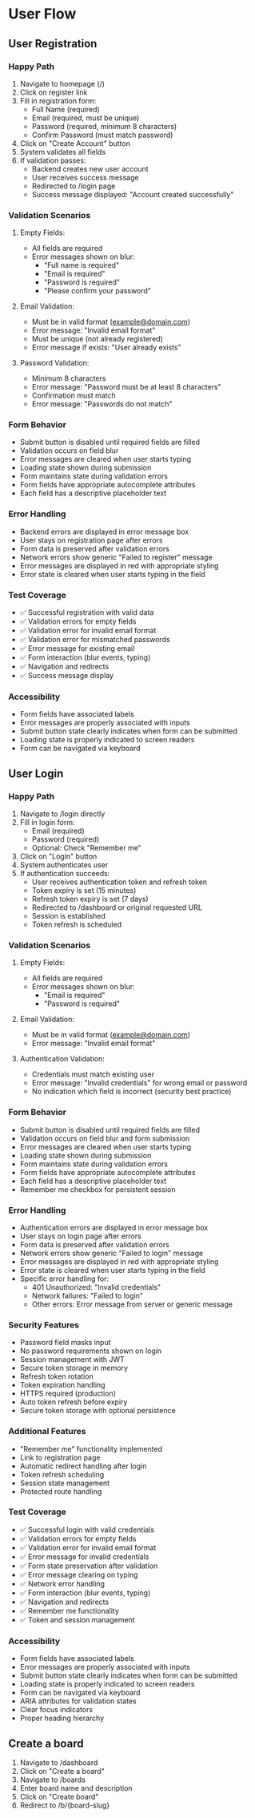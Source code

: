 # User Flow

## User Registration

### Happy Path
1. Navigate to homepage (/)
2. Click on register link
3. Fill in registration form:
   - Full Name (required)
   - Email (required, must be unique)
   - Password (required, minimum 8 characters)
   - Confirm Password (must match password)
4. Click on "Create Account" button
5. System validates all fields
6. If validation passes:
   - Backend creates new user account
   - User receives success message
   - Redirected to /login page
   - Success message displayed: "Account created successfully"

### Validation Scenarios
1. Empty Fields:
   - All fields are required
   - Error messages shown on blur:
     - "Full name is required"
     - "Email is required"
     - "Password is required"
     - "Please confirm your password"

2. Email Validation:
   - Must be in valid format (example@domain.com)
   - Error message: "Invalid email format"
   - Must be unique (not already registered)
   - Error message if exists: "User already exists"

3. Password Validation:
   - Minimum 8 characters
   - Error message: "Password must be at least 8 characters"
   - Confirmation must match
   - Error message: "Passwords do not match"

### Form Behavior
- Submit button is disabled until required fields are filled
- Validation occurs on field blur
- Error messages are cleared when user starts typing
- Loading state shown during submission
- Form maintains state during validation errors
- Form fields have appropriate autocomplete attributes
- Each field has a descriptive placeholder text

### Error Handling
- Backend errors are displayed in error message box
- User stays on registration page after errors
- Form data is preserved after validation errors
- Network errors show generic "Failed to register" message
- Error messages are displayed in red with appropriate styling
- Error state is cleared when user starts typing in the field

### Test Coverage
- ✅ Successful registration with valid data
- ✅ Validation errors for empty fields
- ✅ Validation error for invalid email format
- ✅ Validation error for mismatched passwords
- ✅ Error message for existing email
- ✅ Form interaction (blur events, typing)
- ✅ Navigation and redirects
- ✅ Success message display

### Accessibility
- Form fields have associated labels
- Error messages are properly associated with inputs
- Submit button state clearly indicates when form can be submitted
- Loading state is properly indicated to screen readers
- Form can be navigated via keyboard

## User Login

### Happy Path
1. Navigate to /login directly
2. Fill in login form:
   - Email (required)
   - Password (required)
   - Optional: Check "Remember me"
3. Click on "Login" button
4. System authenticates user
5. If authentication succeeds:
   - User receives authentication token and refresh token
   - Token expiry is set (15 minutes)
   - Refresh token expiry is set (7 days)
   - Redirected to /dashboard or original requested URL
   - Session is established
   - Token refresh is scheduled

### Validation Scenarios
1. Empty Fields:
   - All fields are required
   - Error messages shown on blur:
     - "Email is required"
     - "Password is required"

2. Email Validation:
   - Must be in valid format (example@domain.com)
   - Error message: "Invalid email format"

3. Authentication Validation:
   - Credentials must match existing user
   - Error message: "Invalid credentials" for wrong email or password
   - No indication which field is incorrect (security best practice)

### Form Behavior
- Submit button is disabled until required fields are filled
- Validation occurs on field blur and form submission
- Error messages are cleared when user starts typing
- Loading state shown during submission
- Form maintains state during validation errors
- Form fields have appropriate autocomplete attributes
- Each field has a descriptive placeholder text
- Remember me checkbox for persistent session

### Error Handling
- Authentication errors are displayed in error message box
- User stays on login page after errors
- Form data is preserved after validation errors
- Network errors show generic "Failed to login" message
- Error messages are displayed in red with appropriate styling
- Error state is cleared when user starts typing in the field
- Specific error handling for:
  - 401 Unauthorized: "Invalid credentials"
  - Network failures: "Failed to login"
  - Other errors: Error message from server or generic message

### Security Features
- Password field masks input
- No password requirements shown on login
- Session management with JWT
- Secure token storage in memory
- Refresh token rotation
- Token expiration handling
- HTTPS required (production)
- Auto token refresh before expiry
- Secure token storage with optional persistence

### Additional Features
- "Remember me" functionality implemented
- Link to registration page
- Automatic redirect handling after login
- Token refresh scheduling
- Session state management
- Protected route handling

### Test Coverage
- ✅ Successful login with valid credentials
- ✅ Validation errors for empty fields
- ✅ Validation error for invalid email format
- ✅ Error message for invalid credentials
- ✅ Form state preservation after validation
- ✅ Error message clearing on typing
- ✅ Network error handling
- ✅ Form interaction (blur events, typing)
- ✅ Navigation and redirects
- ✅ Remember me functionality
- ✅ Token and session management

### Accessibility
- Form fields have associated labels
- Error messages are properly associated with inputs
- Submit button state clearly indicates when form can be submitted
- Loading state is properly indicated to screen readers
- Form can be navigated via keyboard
- ARIA attributes for validation states
- Clear focus indicators
- Proper heading hierarchy

## Create a board

1. Navigate to /dashboard
2. Click on "Create a board"
3. Navigate to /boards
4. Enter board name and description
5. Click on "Create board"
6. Redirect to /b/{board-slug}


